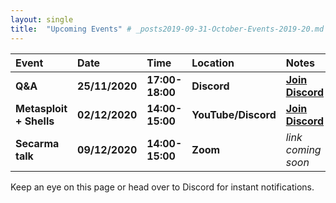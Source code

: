 ```yaml
---
layout: single
title:  "Upcoming Events" # _posts2019-09-31-October-Events-2019-20.md 
---
```

| Event | Date | Time | Location | Notes
|:-----------------|:----------|:-----------|:-----------|:-----------|
| __Q&A__ | __25/11/2020__ | __17:00-18:00__ | __Discord__ | __[Join Discord](https://discordapp.com/invite/p6qGd3D)__ |
| __Metasploit + Shells__ | __02/12/2020__ | __14:00-15:00__ | __YouTube/Discord__ | __[Join Discord](https://discordapp.com/invite/p6qGd3D)__ |
| __Secarma talk__ | __09/12/2020__ | __14:00-15:00__ | __Zoom__ | _link coming soon_ |

Keep an eye on this page or head over to Discord for instant notifications.

